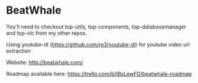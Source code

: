 # BeatWhale

You'll need to checkout top-utils, top-components, top-databasemanager and top-vlc from my other repos.


Using youtube-dl (https://github.com/rg3/youtube-dl) for youtube video url extraction

Website: http://beatwhale.com/

Roadmap available here: https://trello.com/b/IBsLewFD/beatwhale-roadmap
